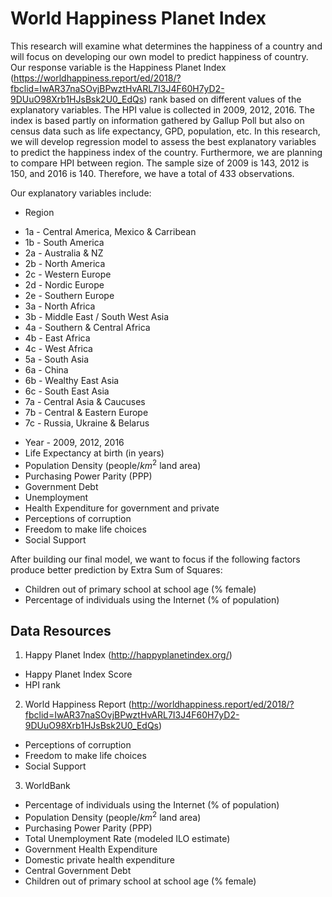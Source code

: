 # World Happiness Planet Index

This research will examine what determines the happiness of a country and will focus on developing our own model to predict happiness of country. Our response variable is the Happiness Planet Index (https://worldhappiness.report/ed/2018/?fbclid=IwAR37naSOvjBPwztHvARL7I3J4F60H7yD2-9DUuO98Xrb1HJsBsk2U0_EdQs) rank based on different values of the explanatory variables. The HPI value is collected in 2009, 2012, 2016. The index is based partly on information gathered by Gallup Poll but also on census data such as life expectancy, GPD, population, etc. In this research, we will develop regression model to assess the best explanatory variables to predict the happiness index of the country. Furthermore, we are planning to compare HPI between region. The sample size of 2009 is 143, 2012 is 150, and 2016 is 140. Therefore, we have a total of 433 observations.  

Our explanatory variables include:
  * Region 
   - 1a -  Central America, Mexico & Carribean
   - 1b - South America 
   - 2a - Australia & NZ
   - 2b - North America
   - 2c - Western Europe
   - 2d - Nordic Europe
   - 2e - Southern Europe
   - 3a - North Africa
   - 3b - Middle East / South West Asia
   - 4a - Southern & Central Africa
   - 4b - East Africa
   - 4c - West Africa
   - 5a - South Asia
   - 6a - China
   - 6b - Wealthy East Asia
   - 6c - South East Asia
   - 7a - Central Asia & Caucuses
   - 7b - Central & Eastern Europe
   - 7c - Russia, Ukraine & Belarus
  * Year - 2009, 2012, 2016
  * Life Expectancy at birth (in years)
  * Population Density (people/$km^2$ land area)
  * Purchasing Power Parity (PPP)
  * Government Debt
  * Unemployment
  * Health Expenditure for government and private
  * Perceptions of corruption
  * Freedom to make life choices
  * Social Support
  
After building our final model, we want to focus if the following factors produce better prediction by Extra Sum of Squares:
  * Children out of primary school at school age (% female)
  * Percentage of individuals using the Internet (% of population)
  
  
## Data Resources
1. Happy Planet Index (http://happyplanetindex.org/)
  * Happy Planet Index Score
  * HPI rank
2. World Happiness Report (http://worldhappiness.report/ed/2018/?fbclid=IwAR37naSOvjBPwztHvARL7I3J4F60H7yD2-9DUuO98Xrb1HJsBsk2U0_EdQs) 
  * Perceptions of corruption
  * Freedom to make life choices
  * Social Support
3. WorldBank
  * Percentage of individuals using the Internet (% of population)
  * Population Density (people/$km^2$ land area)
  * Purchasing Power Parity (PPP)
  * Total Unemployment Rate (modeled ILO estimate)
  * Government Health Expenditure
  * Domestic private health expenditure
  * Central Government Debt
  * Children out of primary school at school age (% female)
